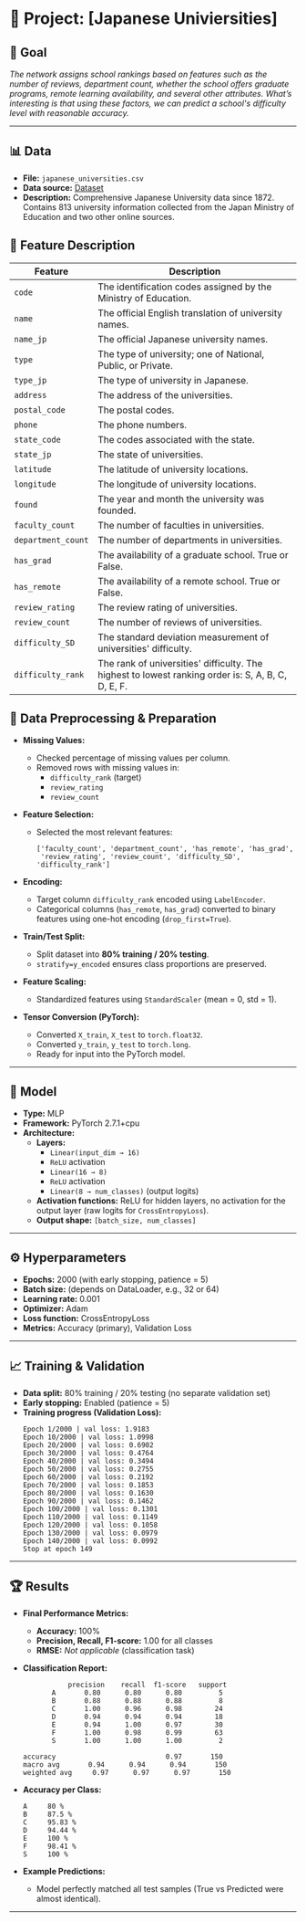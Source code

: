 # 📌 Project: [Japanese Univiersities]

## 🎯 Goal
*The network assigns school rankings based on features such as the number of reviews, department count, whether the school offers graduate programs, remote learning availability, and several other attributes. What’s interesting is that using these factors, we can predict a school's difficulty level with reasonable accuracy.*

---

## 📊 Data
- **File:** `japanese_universities.csv`  
- **Data source:** [Dataset](https://www.kaggle.com/datasets/webdevbadger/japanese-universities)  
- **Description:** Comprehensive Japanese University data since 1872. Contains 813 university information collected from the Japan Ministry of Education and two other online sources.

## 📄 Feature Description

| Feature | Description |
|---------|-------------|
| `code` | The identification codes assigned by the Ministry of Education. |
| `name` | The official English translation of university names. |
| `name_jp` | The official Japanese university names. |
| `type` | The type of university; one of National, Public, or Private. |
| `type_jp` | The type of university in Japanese. |
| `address` | The address of the universities. |
| `postal_code` | The postal codes. |
| `phone` | The phone numbers. |
| `state_code` | The codes associated with the state. |
| `state_jp` | The state of universities. |
| `latitude` | The latitude of university locations. |
| `longitude` | The longitude of university locations. |
| `found` | The year and month the university was founded. |
| `faculty_count` | The number of faculties in universities. |
| `department_count` | The number of departments in universities. |
| `has_grad` | The availability of a graduate school. True or False. |
| `has_remote` | The availability of a remote school. True or False. |
| `review_rating` | The review rating of universities. |
| `review_count` | The number of reviews of universities. |
| `difficulty_SD` | The standard deviation measurement of universities' difficulty. |
| `difficulty_rank` | The rank of universities' difficulty. The highest to lowest ranking order is: S, A, B, C, D, E, F. |

## 🧹 Data Preprocessing & Preparation

- **Missing Values:**
  - Checked percentage of missing values per column.
  - Removed rows with missing values in:
    - `difficulty_rank` (target)
    - `review_rating`
    - `review_count`

- **Feature Selection:**
  - Selected the most relevant features:
    ```
    ['faculty_count', 'department_count', 'has_remote', 'has_grad', 
     'review_rating', 'review_count', 'difficulty_SD', 'difficulty_rank']
    ```

- **Encoding:**
  - Target column `difficulty_rank` encoded using `LabelEncoder`.
  - Categorical columns (`has_remote`, `has_grad`) converted to binary features using one-hot encoding (`drop_first=True`).

- **Train/Test Split:**
  - Split dataset into **80% training / 20% testing**.
  - `stratify=y_encoded` ensures class proportions are preserved.

- **Feature Scaling:**
  - Standardized features using `StandardScaler` (mean = 0, std = 1).

- **Tensor Conversion (PyTorch):**
  - Converted `X_train`, `X_test` to `torch.float32`.
  - Converted `y_train`, `y_test` to `torch.long`.
  - Ready for input into the PyTorch model.


---

## 🧠 Model
- **Type:** MLP 
- **Framework:** PyTorch 2.7.1+cpu
- **Architecture:**  
  - **Layers:**  
    - `Linear(input_dim → 16)`  
    - `ReLU` activation  
    - `Linear(16 → 8)`  
    - `ReLU` activation  
    - `Linear(8 → num_classes)` (output logits)  
  - **Activation functions:** ReLU for hidden layers, no activation for the output layer (raw logits for `CrossEntropyLoss`).  
  - **Output shape:** `[batch_size, num_classes]`  

---

## ⚙️ Hyperparameters
- **Epochs:**  2000 (with early stopping, patience = 5)
- **Batch size:**  (depends on DataLoader, e.g., 32 or 64)
- **Learning rate:**  0.001
- **Optimizer:**  Adam
- **Loss function:**  CrossEntropyLoss
- **Metrics:**  Accuracy (primary), Validation Loss

---

## 📈 Training & Validation
- **Data split:** 80% training / 20% testing (no separate validation set)  
- **Early stopping:** Enabled (patience = 5)  
- **Training progress (Validation Loss):**  
    ```
    Epoch 1/2000 | val loss: 1.9183
    Epoch 10/2000 | val loss: 1.0998
    Epoch 20/2000 | val loss: 0.6902
    Epoch 30/2000 | val loss: 0.4764
    Epoch 40/2000 | val loss: 0.3494
    Epoch 50/2000 | val loss: 0.2755
    Epoch 60/2000 | val loss: 0.2192
    Epoch 70/2000 | val loss: 0.1853
    Epoch 80/2000 | val loss: 0.1630
    Epoch 90/2000 | val loss: 0.1462
    Epoch 100/2000 | val loss: 0.1301
    Epoch 110/2000 | val loss: 0.1149
    Epoch 120/2000 | val loss: 0.1058
    Epoch 130/2000 | val loss: 0.0979
    Epoch 140/2000 | val loss: 0.0992
    Stop at epoch 149
    ```

---

## 🏆 Results

- **Final Performance Metrics:**
    - **Accuracy:** 100%
    - **Precision, Recall, F1-score:** 1.00 for all classes
    - **RMSE:** *Not applicable* (classification task)

- **Classification Report:**
    ```
               precision    recall  f1-score   support
           A       0.80      0.80      0.80         5
           B       0.88      0.88      0.88         8
           C       1.00      0.96      0.98        24
           D       0.94      0.94      0.94        18
           E       0.94      1.00      0.97        30
           F       1.00      0.98      0.99        63
           S       1.00      1.00      1.00         2

    accuracy                           0.97       150
   macro avg       0.94      0.94      0.94       150
  weighted avg     0.97      0.97      0.97       150
    ```

- **Accuracy per Class:**
    ```
    A     80 %
    B     87.5 %
    C     95.83 %
    D     94.44 %
    E     100 %
    F     98.41 %
    S     100 %
    ```

- **Example Predictions:**
    - Model perfectly matched all test samples (True vs Predicted were almost identical).

---

